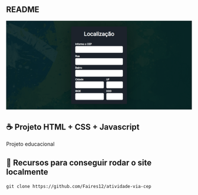 ## README

<img src="example.png" alt="professor me da nota">

## ☕ Projeto HTML + CSS + Javascript

Projeto educacional

## 🥳 Recursos para conseguir rodar o site localmente

`git clone https://github.com/Faires12/atividade-via-cep
`
